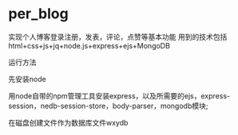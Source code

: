 # per_blog
实现个人博客登录注册，发表，评论，点赞等基本功能
用到的技术包括html+css+js+jq+node.js+express+ejs+MongoDB

运行方法

先安装node

用node自带的npm管理工具安装express，以及所需要的ejs，express-session，nedb-session-store，body-parser，mongodb模块;

在磁盘创建文件作为数据库文件wxydb
